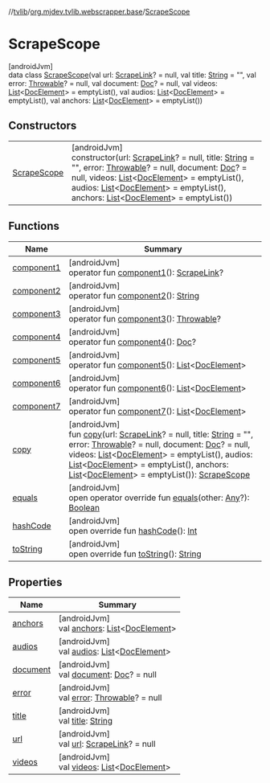 //[tvlib](../../../index.md)/[org.mjdev.tvlib.webscrapper.base](../index.md)/[ScrapeScope](index.md)

# ScrapeScope

[androidJvm]\
data class [ScrapeScope](index.md)(val url: [ScrapeLink](../-scrape-link/index.md)? = null, val title: [String](https://kotlinlang.org/api/latest/jvm/stdlib/kotlin/-string/index.html) = &quot;&quot;, val error: [Throwable](https://kotlinlang.org/api/latest/jvm/stdlib/kotlin/-throwable/index.html)? = null, val document: [Doc](../../org.mjdev.tvlib.webscrapper.select/-doc/index.md)? = null, val videos: [List](https://kotlinlang.org/api/latest/jvm/stdlib/kotlin.collections/-list/index.html)&lt;[DocElement](../../org.mjdev.tvlib.webscrapper.select/-doc-element/index.md)&gt; = emptyList(), val audios: [List](https://kotlinlang.org/api/latest/jvm/stdlib/kotlin.collections/-list/index.html)&lt;[DocElement](../../org.mjdev.tvlib.webscrapper.select/-doc-element/index.md)&gt; = emptyList(), val anchors: [List](https://kotlinlang.org/api/latest/jvm/stdlib/kotlin.collections/-list/index.html)&lt;[DocElement](../../org.mjdev.tvlib.webscrapper.select/-doc-element/index.md)&gt; = emptyList())

## Constructors

| | |
|---|---|
| [ScrapeScope](-scrape-scope.md) | [androidJvm]<br>constructor(url: [ScrapeLink](../-scrape-link/index.md)? = null, title: [String](https://kotlinlang.org/api/latest/jvm/stdlib/kotlin/-string/index.html) = &quot;&quot;, error: [Throwable](https://kotlinlang.org/api/latest/jvm/stdlib/kotlin/-throwable/index.html)? = null, document: [Doc](../../org.mjdev.tvlib.webscrapper.select/-doc/index.md)? = null, videos: [List](https://kotlinlang.org/api/latest/jvm/stdlib/kotlin.collections/-list/index.html)&lt;[DocElement](../../org.mjdev.tvlib.webscrapper.select/-doc-element/index.md)&gt; = emptyList(), audios: [List](https://kotlinlang.org/api/latest/jvm/stdlib/kotlin.collections/-list/index.html)&lt;[DocElement](../../org.mjdev.tvlib.webscrapper.select/-doc-element/index.md)&gt; = emptyList(), anchors: [List](https://kotlinlang.org/api/latest/jvm/stdlib/kotlin.collections/-list/index.html)&lt;[DocElement](../../org.mjdev.tvlib.webscrapper.select/-doc-element/index.md)&gt; = emptyList()) |

## Functions

| Name | Summary |
|---|---|
| [component1](component1.md) | [androidJvm]<br>operator fun [component1](component1.md)(): [ScrapeLink](../-scrape-link/index.md)? |
| [component2](component2.md) | [androidJvm]<br>operator fun [component2](component2.md)(): [String](https://kotlinlang.org/api/latest/jvm/stdlib/kotlin/-string/index.html) |
| [component3](component3.md) | [androidJvm]<br>operator fun [component3](component3.md)(): [Throwable](https://kotlinlang.org/api/latest/jvm/stdlib/kotlin/-throwable/index.html)? |
| [component4](component4.md) | [androidJvm]<br>operator fun [component4](component4.md)(): [Doc](../../org.mjdev.tvlib.webscrapper.select/-doc/index.md)? |
| [component5](component5.md) | [androidJvm]<br>operator fun [component5](component5.md)(): [List](https://kotlinlang.org/api/latest/jvm/stdlib/kotlin.collections/-list/index.html)&lt;[DocElement](../../org.mjdev.tvlib.webscrapper.select/-doc-element/index.md)&gt; |
| [component6](component6.md) | [androidJvm]<br>operator fun [component6](component6.md)(): [List](https://kotlinlang.org/api/latest/jvm/stdlib/kotlin.collections/-list/index.html)&lt;[DocElement](../../org.mjdev.tvlib.webscrapper.select/-doc-element/index.md)&gt; |
| [component7](component7.md) | [androidJvm]<br>operator fun [component7](component7.md)(): [List](https://kotlinlang.org/api/latest/jvm/stdlib/kotlin.collections/-list/index.html)&lt;[DocElement](../../org.mjdev.tvlib.webscrapper.select/-doc-element/index.md)&gt; |
| [copy](copy.md) | [androidJvm]<br>fun [copy](copy.md)(url: [ScrapeLink](../-scrape-link/index.md)? = null, title: [String](https://kotlinlang.org/api/latest/jvm/stdlib/kotlin/-string/index.html) = &quot;&quot;, error: [Throwable](https://kotlinlang.org/api/latest/jvm/stdlib/kotlin/-throwable/index.html)? = null, document: [Doc](../../org.mjdev.tvlib.webscrapper.select/-doc/index.md)? = null, videos: [List](https://kotlinlang.org/api/latest/jvm/stdlib/kotlin.collections/-list/index.html)&lt;[DocElement](../../org.mjdev.tvlib.webscrapper.select/-doc-element/index.md)&gt; = emptyList(), audios: [List](https://kotlinlang.org/api/latest/jvm/stdlib/kotlin.collections/-list/index.html)&lt;[DocElement](../../org.mjdev.tvlib.webscrapper.select/-doc-element/index.md)&gt; = emptyList(), anchors: [List](https://kotlinlang.org/api/latest/jvm/stdlib/kotlin.collections/-list/index.html)&lt;[DocElement](../../org.mjdev.tvlib.webscrapper.select/-doc-element/index.md)&gt; = emptyList()): [ScrapeScope](index.md) |
| [equals](../../org.mjdev.tvlib.webscrapper.select/-element-not-found-exception/index.md#585090901%2FFunctions%2F-1596939238) | [androidJvm]<br>open operator override fun [equals](../../org.mjdev.tvlib.webscrapper.select/-element-not-found-exception/index.md#585090901%2FFunctions%2F-1596939238)(other: [Any](https://kotlinlang.org/api/latest/jvm/stdlib/kotlin/-any/index.html)?): [Boolean](https://kotlinlang.org/api/latest/jvm/stdlib/kotlin/-boolean/index.html) |
| [hashCode](../../org.mjdev.tvlib.webscrapper.select/-element-not-found-exception/index.md#1794629105%2FFunctions%2F-1596939238) | [androidJvm]<br>open override fun [hashCode](../../org.mjdev.tvlib.webscrapper.select/-element-not-found-exception/index.md#1794629105%2FFunctions%2F-1596939238)(): [Int](https://kotlinlang.org/api/latest/jvm/stdlib/kotlin/-int/index.html) |
| [toString](../../org.mjdev.tvlib.webscrapper.select/-element-not-found-exception/index.md#1616463040%2FFunctions%2F-1596939238) | [androidJvm]<br>open override fun [toString](../../org.mjdev.tvlib.webscrapper.select/-element-not-found-exception/index.md#1616463040%2FFunctions%2F-1596939238)(): [String](https://kotlinlang.org/api/latest/jvm/stdlib/kotlin/-string/index.html) |

## Properties

| Name | Summary |
|---|---|
| [anchors](anchors.md) | [androidJvm]<br>val [anchors](anchors.md): [List](https://kotlinlang.org/api/latest/jvm/stdlib/kotlin.collections/-list/index.html)&lt;[DocElement](../../org.mjdev.tvlib.webscrapper.select/-doc-element/index.md)&gt; |
| [audios](audios.md) | [androidJvm]<br>val [audios](audios.md): [List](https://kotlinlang.org/api/latest/jvm/stdlib/kotlin.collections/-list/index.html)&lt;[DocElement](../../org.mjdev.tvlib.webscrapper.select/-doc-element/index.md)&gt; |
| [document](document.md) | [androidJvm]<br>val [document](document.md): [Doc](../../org.mjdev.tvlib.webscrapper.select/-doc/index.md)? = null |
| [error](error.md) | [androidJvm]<br>val [error](error.md): [Throwable](https://kotlinlang.org/api/latest/jvm/stdlib/kotlin/-throwable/index.html)? = null |
| [title](title.md) | [androidJvm]<br>val [title](title.md): [String](https://kotlinlang.org/api/latest/jvm/stdlib/kotlin/-string/index.html) |
| [url](url.md) | [androidJvm]<br>val [url](url.md): [ScrapeLink](../-scrape-link/index.md)? = null |
| [videos](videos.md) | [androidJvm]<br>val [videos](videos.md): [List](https://kotlinlang.org/api/latest/jvm/stdlib/kotlin.collections/-list/index.html)&lt;[DocElement](../../org.mjdev.tvlib.webscrapper.select/-doc-element/index.md)&gt; |
